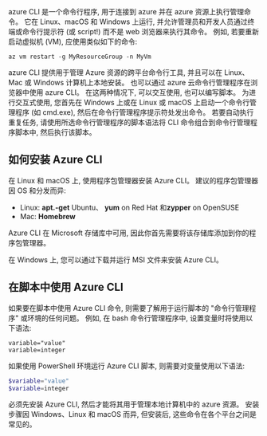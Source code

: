 azure CLI 是一个命令行程序, 用于连接到 azure 并在 azure 资源上执行管理命令。 它在 Linux、macOS 和 Windows 上运行, 并允许管理员和开发人员通过终端或命令行提示符 (或 script!) 而不是 web 浏览器来执行其命令。 例如, 若要重新启动虚拟机 (VM), 应使用类似如下的命令:

 ```azurecli
 az vm restart -g MyResourceGroup -n MyVm
 ```

azure CLI 提供用于管理 Azure 资源的跨平台命令行工具, 并且可以在 Linux、Mac 或 Windows 计算机上本地安装。 也可以通过 azure 云命令行管理程序在浏览器中使用 azure CLI。 在这两种情况下, 可以交互使用, 也可以编写脚本。 为进行交互式使用, 您首先在 Windows 上或在 Linux 或 macOS 上启动一个命令行管理程序 (如 cmd.exe), 然后在命令行管理程序提示符处发出命令。 若要自动执行重复任务, 请使用所选命令行管理程序的脚本语法将 CLI 命令组合到命令行管理程序脚本中, 然后执行该脚本。

## <a name="how-to-install-the-azure-cli"></a>如何安装 Azure CLI

在 Linux 和 macOS 上, 使用程序包管理器安装 Azure CLI。 建议的程序包管理器因 OS 和分发而异:

- Linux: **apt.-get** Ubuntu、 **yum** on Red Hat 和**zypper** on OpenSUSE
- Mac: **Homebrew**

Azure CLI 在 Microsoft 存储库中可用, 因此你首先需要将该存储库添加到你的程序包管理器。

在 Windows 上, 您可以通过下载并运行 MSI 文件来安装 Azure CLI。

## <a name="using-the-azure-cli-in-scripts"></a>在脚本中使用 Azure CLI

如果要在脚本中使用 Azure CLI 命令, 则需要了解用于运行脚本的 "命令行管理程序" 或环境的任何问题。 例如, 在 bash 命令行管理程序中, 设置变量时将使用以下语法:

```azurecli
variable="value"
variable=integer
```

如果使用 PowerShell 环境运行 Azure CLI 脚本, 则需要对变量使用以下语法:

```powershell
$variable="value"
$variable=integer
```

必须先安装 Azure CLI, 然后才能将其用于管理本地计算机中的 azure 资源。 安装步骤因 Windows、Linux 和 macOS 而异, 但安装后, 这些命令在各个平台之间是常见的。
